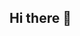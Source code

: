## Hi there 👋

<!--

💊 That is a pharmacy project 
💉 Project created By ErdemSaitEnesMertAvukaI :)

Hayırlı kazançlar


-->
